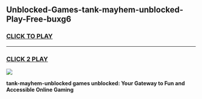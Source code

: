 
## Unblocked-Games-tank-mayhem-unblocked-Play-Free-buxg6
<h3>
<a href="https://premium76.site?title=tank-mayhem-unblocked&ref=20M">CLICK TO PLAY</a></h3>
<hr>

<h3>
<a href="https://premium76.site?title=tank-mayhem-unblocked&ref=20M">CLICK 2 PLAY</a>
  
</h3>

<a href="https://premium76.site?title=tank-mayhem-unblocked&ref=19M"><img src="https://clearcache.store/games.png"></a>


**tank-mayhem-unblocked games unblocked: Your Gateway to Fun and Accessible Online Gaming**
